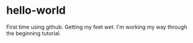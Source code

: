 # hello-world
First time using github. Getting my feet wet. 
I'm working my way through the beginning tutorial. 
